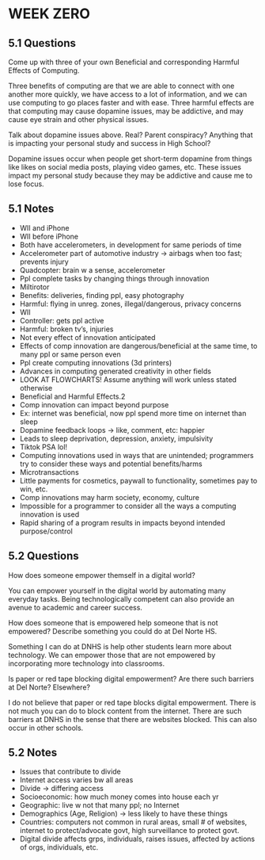 
# WEEK ZERO

## 5.1 Questions
Come up with three of your own Beneficial and corresponding Harmful Effects of Computing.

Three benefits of computing are that we are able to connect with one another more quickly, we have access to a lot of information, and we can use computing to go places faster and with ease. Three harmful effects are that computing may cause dopamine issues, may be addictive, and may cause eye strain and other physical issues.

Talk about dopamine issues above. Real? Parent conspiracy? Anything that is impacting your personal study and success in High School?

Dopamine issues occur when people get short-term dopamine from things like likes on social media posts, playing video games, etc. These issues impact my personal study because they may be addictive and cause me to lose focus.

## 5.1 Notes
* WII and iPhone
* WII before iPhone
* Both have accelerometers, in development for same periods of time
* Accelerometer part of automotive industry → airbags when too fast; prevents injury
* Quadcopter: brain w a sense, accelerometer
* Ppl complete tasks by changing things through innovation
* Miltirotor
* Benefits: deliveries, finding ppl, easy photography
* Harmful: flying in unreg. zones, illegal/dangerous, privacy concerns
* WII
* Controller: gets ppl active
* Harmful: broken tv’s, injuries
* Not every effect of innovation anticipated
* Effects of comp innovation are dangerous/beneficial at the same time, to many ppl or same person even
* Ppl create computing innovations (3d printers)
* Advances in computing generated creativity in other fields
* LOOK AT FLOWCHARTS! Assume anything will work unless stated otherwise
* Beneficial and Harmful Effects.2
* Comp innovation can impact beyond purpose
* Ex: internet was beneficial, now ppl spend more time on internet than sleep
* Dopamine feedback loops → like, comment, etc: happier
* Leads to sleep deprivation, depression, anxiety, impulsivity
* Tiktok PSA lol!
* Computing innovations used in ways that are unintended; programmers try to consider these ways and potential benefits/harms
* Microtransactions
* Little payments for cosmetics, paywall to functionality, sometimes pay to win, etc.
* Comp innovations may harm society, economy, culture
* Impossible for a programmer to consider all the ways a computing innovation is used
* Rapid sharing of a program results in impacts beyond intended purpose/control


## 5.2 Questions
How does someone empower themself in a digital world?

You can empower yourself in the digital world by automating many everyday tasks. Being technologically competent can also provide an avenue to academic and career success.

How does someone that is empowered help someone that is not empowered? Describe something you could do at Del Norte HS.

Something I can do at DNHS is help other students learn more about technology. We can empower those that are not empowered by incorporating more technology into classrooms.

Is paper or red tape blocking digital empowerment? Are there such barriers at Del Norte? Elsewhere?

I do not believe that paper or red tape blocks digital empowerment. There is not much you can do to block content from the internet. There are such barriers at DNHS in the sense that there are websites blocked. This can also occur in other schools.

## 5.2 Notes
* Issues that contribute to divide
* Internet access varies bw all areas
* Divide → differing access
* Socioeconomic: how much money comes into house each yr
* Geographic: live  w not that many ppl; no Internet
* Demographics (Age, Religion) → less likely to have these things
* Countries: computers not common in rural areas, small # of websites, internet to protect/advocate govt, high surveillance to protect govt.
* Digital divide affects grps, individuals, raises issues, affected by actions of orgs, individuals, etc.
